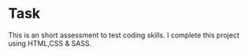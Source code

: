 # Task
This is an short assessment to test coding skills.
I complete this project using HTML,CSS & SASS.
